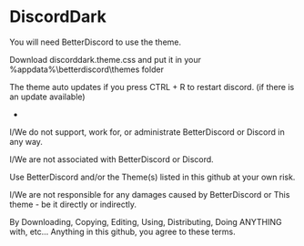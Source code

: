 # DiscordDark
You will need BetterDiscord to use the theme.

Download discorddark.theme.css and put it in your %appdata%\betterdiscord\themes folder

The theme auto updates if you press CTRL + R to restart discord. (if there is an update available)

-
I/We do not support, work for, or administrate BetterDiscord or Discord in any way.

I/We are not associated with BetterDiscord or Discord.

Use BetterDiscord and/or the Theme(s) listed in this github at your own risk.

I/We are not responsible for any damages caused by BetterDiscord or This theme - be it directly or indirectly.

By Downloading, Copying, Editing, Using, Distributing, Doing ANYTHING with, etc... Anything in this github, you agree to these terms.
